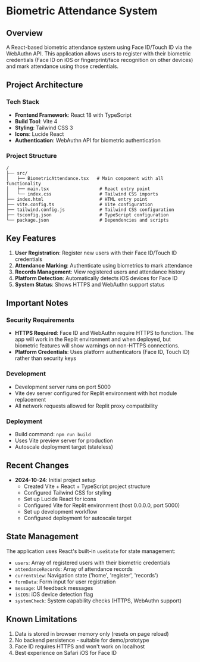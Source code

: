 # Biometric Attendance System

## Overview
A React-based biometric attendance system using Face ID/Touch ID via the WebAuthn API. This application allows users to register with their biometric credentials (Face ID on iOS or fingerprint/face recognition on other devices) and mark attendance using those credentials.

## Project Architecture

### Tech Stack
- **Frontend Framework**: React 18 with TypeScript
- **Build Tool**: Vite 4
- **Styling**: Tailwind CSS 3
- **Icons**: Lucide React
- **Authentication**: WebAuthn API for biometric authentication

### Project Structure
```
/
├── src/
│   ├── BiometricAttendance.tsx   # Main component with all functionality
│   ├── main.tsx                   # React entry point
│   └── index.css                  # Tailwind CSS imports
├── index.html                     # HTML entry point
├── vite.config.ts                 # Vite configuration
├── tailwind.config.js             # Tailwind CSS configuration
├── tsconfig.json                  # TypeScript configuration
└── package.json                   # Dependencies and scripts
```

## Key Features
1. **User Registration**: Register new users with their Face ID/Touch ID credentials
2. **Attendance Marking**: Authenticate using biometrics to mark attendance
3. **Records Management**: View registered users and attendance history
4. **Platform Detection**: Automatically detects iOS devices for Face ID
5. **System Status**: Shows HTTPS and WebAuthn support status

## Important Notes

### Security Requirements
- **HTTPS Required**: Face ID and WebAuthn require HTTPS to function. The app will work in the Replit environment and when deployed, but biometric features will show warnings on non-HTTPS connections.
- **Platform Credentials**: Uses platform authenticators (Face ID, Touch ID) rather than security keys

### Development
- Development server runs on port 5000
- Vite dev server configured for Replit environment with hot module replacement
- All network requests allowed for Replit proxy compatibility

### Deployment
- Build command: `npm run build`
- Uses Vite preview server for production
- Autoscale deployment target (stateless)

## Recent Changes
- **2024-10-24**: Initial project setup
  - Created Vite + React + TypeScript project structure
  - Configured Tailwind CSS for styling
  - Set up Lucide React for icons
  - Configured Vite for Replit environment (host 0.0.0.0, port 5000)
  - Set up development workflow
  - Configured deployment for autoscale target

## State Management
The application uses React's built-in `useState` for state management:
- `users`: Array of registered users with their biometric credentials
- `attendanceRecords`: Array of attendance records
- `currentView`: Navigation state ('home', 'register', 'records')
- `formData`: Form input for user registration
- `message`: UI feedback messages
- `isIOS`: iOS device detection flag
- `systemCheck`: System capability checks (HTTPS, WebAuthn support)

## Known Limitations
1. Data is stored in browser memory only (resets on page reload)
2. No backend persistence - suitable for demo/prototype
3. Face ID requires HTTPS and won't work on localhost
4. Best experience on Safari iOS for Face ID
